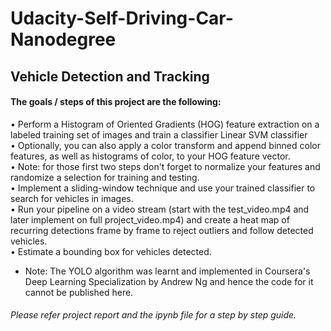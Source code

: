 # Udacity-Self-Driving-Car-Nanodegree
## Vehicle Detection and Tracking

#### The goals / steps of this project are the following:   

•	Perform a Histogram of Oriented Gradients (HOG) feature extraction on a labeled training set of images and train a classifier Linear SVM classifier  
•	Optionally, you can also apply a color transform and append binned color features, as well as histograms of color, to your HOG feature vector.  
•	Note: for those first two steps don't forget to normalize your features and randomize a selection for training and testing.  
•	Implement a sliding-window technique and use your trained classifier to search for vehicles in images.  
•	Run your pipeline on a video stream (start with the test_video.mp4 and later implement on full project_video.mp4) and create a heat map of recurring detections frame by frame to reject outliers and follow detected vehicles.  
•	Estimate a bounding box for vehicles detected.  
* Note: The YOLO algorithm was learnt and implemented in Coursera's Deep Learning Specialization by Andrew Ng and hence the code for it cannot be published here. 

###### Please refer project report and the ipynb file for a step by step guide.
